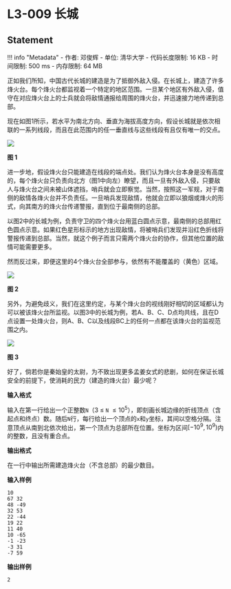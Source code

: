 
# L3-009 长城

## Statement

!!! info "Metadata"
    - 作者: 邓俊辉
    - 单位: 清华大学
    - 代码长度限制: 16 KB
    - 时间限制: 500 ms
    - 内存限制: 64 MB

正如我们所知，中国古代长城的建造是为了抵御外敌入侵。在长城上，建造了许多烽火台。每个烽火台都监视着一个特定的地区范围。一旦某个地区有外敌入侵，值守在对应烽火台上的士兵就会将敌情通报给周围的烽火台，并迅速接力地传递到总部。

现在如图1所示，若水平为南北方向、垂直为海拔高度方向，假设长城就是依次相联的一系列线段，而且在此范围内的任一垂直线与这些线段有且仅有唯一的交点。

![](~/184)

**图 1**

进一步地，假设烽火台只能建造在线段的端点处。我们认为烽火台本身是没有高度的，每个烽火台只负责向北方（图1中向左）瞭望，而且一旦有外敌入侵，只要敌人与烽火台之间未被山体遮挡，哨兵就会立即察觉。当然，按照这一军规，对于南侧的敌情各烽火台并不负责任。一旦哨兵发现敌情，他就会立即以狼烟或烽火的形式，向其南方的烽火台传递警报，直到位于最南侧的总部。

以图2中的长城为例，负责守卫的四个烽火台用蓝白圆点示意，最南侧的总部用红色圆点示意。如果红色星形标示的地方出现敌情，将被哨兵们发现并沿红色折线将警报传递到总部。当然，就这个例子而言只需两个烽火台的协作，但其他位置的敌情可能需要更多。

然而反过来，即便这里的4个烽火台全部参与，依然有不能覆盖的（黄色）区域。

![](~/185)

**图 2**

另外，为避免歧义，我们在这里约定，与某个烽火台的视线刚好相切的区域都认为可以被该烽火台所监视。以图3中的长城为例，若A、B、C、D点均共线，且在D点设置一处烽火台，则A、B、C以及线段BC上的任何一点都在该烽火台的监视范围之内。

![](~/186)

**图 3**

好了，倘若你是秦始皇的太尉，为不致出现更多孟姜女式的悲剧，如何在保证长城安全的前提下，使消耗的民力（建造的烽火台）最少呢？

**输入格式**

输入在第一行给出一个正整数`N`（3 $\le$ `N` $\le 10^5$），即刻画长城边缘的折线顶点（含起点和终点）数。随后`N`行，每行给出一个顶点的`x`和`y`坐标，其间以空格分隔。注意顶点从南到北依次给出，第一个顶点为总部所在位置。坐标为区间$[-10^9, 10^9)$内的整数，且没有重合点。

**输出格式**

在一行中输出所需建造烽火台（不含总部）的最少数目。

**输入样例**
```plaintext
10
67 32
48 -49
32 53
22 -44
19 22
11 40
10 -65
-1 -23
-3 31
-7 59
```

**输出样例**
```plaintext
2
```
